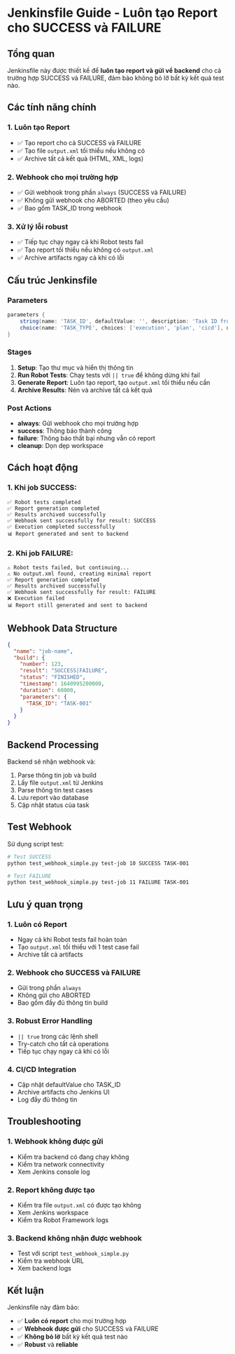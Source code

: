 # Jenkinsfile Guide - Luôn tạo Report cho SUCCESS và FAILURE

## Tổng quan

Jenkinsfile này được thiết kế để **luôn tạo report và gửi về backend** cho cả trường hợp SUCCESS và FAILURE, đảm bảo không bỏ lỡ bất kỳ kết quả test nào.

## Các tính năng chính

### 1. **Luôn tạo Report**
- ✅ Tạo report cho cả SUCCESS và FAILURE
- ✅ Tạo file `output.xml` tối thiểu nếu không có
- ✅ Archive tất cả kết quả (HTML, XML, logs)

### 2. **Webhook cho mọi trường hợp**
- ✅ Gửi webhook trong phần `always` (SUCCESS và FAILURE)
- ✅ Không gửi webhook cho ABORTED (theo yêu cầu)
- ✅ Bao gồm TASK_ID trong webhook

### 3. **Xử lý lỗi robust**
- ✅ Tiếp tục chạy ngay cả khi Robot tests fail
- ✅ Tạo report tối thiểu nếu không có `output.xml`
- ✅ Archive artifacts ngay cả khi có lỗi

## Cấu trúc Jenkinsfile

### Parameters
```groovy
parameters {
    string(name: 'TASK_ID', defaultValue: '', description: 'Task ID from TestOps')
    choice(name: 'TASK_TYPE', choices: ['execution', 'plan', 'cicd'], description: 'Type of task')
}
```

### Stages
1. **Setup**: Tạo thư mục và hiển thị thông tin
2. **Run Robot Tests**: Chạy tests với `|| true` để không dừng khi fail
3. **Generate Report**: Luôn tạo report, tạo `output.xml` tối thiểu nếu cần
4. **Archive Results**: Nén và archive tất cả kết quả

### Post Actions
- **always**: Gửi webhook cho mọi trường hợp
- **success**: Thông báo thành công
- **failure**: Thông báo thất bại nhưng vẫn có report
- **cleanup**: Dọn dẹp workspace

## Cách hoạt động

### 1. Khi job SUCCESS:
```
✅ Robot tests completed
✅ Report generation completed
✅ Results archived successfully
✅ Webhook sent successfully for result: SUCCESS
✅ Execution completed successfully
📊 Report generated and sent to backend
```

### 2. Khi job FAILURE:
```
⚠️ Robot tests failed, but continuing...
⚠️ No output.xml found, creating minimal report
✅ Report generation completed
✅ Results archived successfully
✅ Webhook sent successfully for result: FAILURE
❌ Execution failed
📊 Report still generated and sent to backend
```

## Webhook Data Structure

```json
{
  "name": "job-name",
  "build": {
    "number": 123,
    "result": "SUCCESS|FAILURE",
    "status": "FINISHED",
    "timestamp": 1640995200000,
    "duration": 60000,
    "parameters": {
      "TASK_ID": "TASK-001"
    }
  }
}
```

## Backend Processing

Backend sẽ nhận webhook và:
1. Parse thông tin job và build
2. Lấy file `output.xml` từ Jenkins
3. Parse thông tin test cases
4. Lưu report vào database
5. Cập nhật status của task

## Test Webhook

Sử dụng script test:
```bash
# Test SUCCESS
python test_webhook_simple.py test-job 10 SUCCESS TASK-001

# Test FAILURE
python test_webhook_simple.py test-job 11 FAILURE TASK-001
```

## Lưu ý quan trọng

### 1. **Luôn có Report**
- Ngay cả khi Robot tests fail hoàn toàn
- Tạo `output.xml` tối thiểu với 1 test case fail
- Archive tất cả artifacts

### 2. **Webhook cho SUCCESS và FAILURE**
- Gửi trong phần `always`
- Không gửi cho ABORTED
- Bao gồm đầy đủ thông tin build

### 3. **Robust Error Handling**
- `|| true` trong các lệnh shell
- Try-catch cho tất cả operations
- Tiếp tục chạy ngay cả khi có lỗi

### 4. **CI/CD Integration**
- Cập nhật defaultValue cho TASK_ID
- Archive artifacts cho Jenkins UI
- Log đầy đủ thông tin

## Troubleshooting

### 1. Webhook không được gửi
- Kiểm tra backend có đang chạy không
- Kiểm tra network connectivity
- Xem Jenkins console log

### 2. Report không được tạo
- Kiểm tra file `output.xml` có được tạo không
- Xem Jenkins workspace
- Kiểm tra Robot Framework logs

### 3. Backend không nhận được webhook
- Test với script `test_webhook_simple.py`
- Kiểm tra webhook URL
- Xem backend logs

## Kết luận

Jenkinsfile này đảm bảo:
- ✅ **Luôn có report** cho mọi trường hợp
- ✅ **Webhook được gửi** cho SUCCESS và FAILURE
- ✅ **Không bỏ lỡ** bất kỳ kết quả test nào
- ✅ **Robust** và **reliable** 
